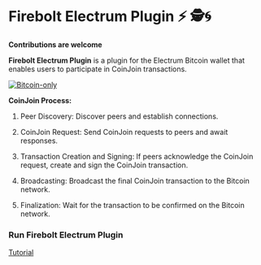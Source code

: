 # Firebolt Electrum Plugin ⚡ 🕵️🌀

**Contributions are welcome**

**Firebolt Electrum Plugin** is a plugin for the Electrum Bitcoin wallet that enables users to participate in CoinJoin transactions.

[![Bitcoin-only](https://img.shields.io/badge/bitcoin-only-FF9900?logo=bitcoin)](https://twentyone.world)

**CoinJoin Process:**

 1. Peer Discovery: Discover peers and establish connections.
 
 2. CoinJoin Request: Send CoinJoin requests to peers and await responses.
 
 3. Transaction Creation and Signing: If peers acknowledge the CoinJoin request, create and sign the CoinJoin transaction.
    
 4. Broadcasting: Broadcast the final CoinJoin transaction to the Bitcoin network.

 5. Finalization: Wait for the transaction to be confirmed on the Bitcoin network.


### Run Firebolt Electrum Plugin

[Tutorial](https://github.com/AreaLayer/firebolt-electrum/blob/main/docs/tutorial.md)
